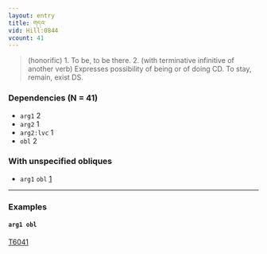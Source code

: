 ```yaml
---
layout: entry
title: གདའ་
vid: Hill:0844
vcount: 41
---
```


> (honorific) 1\.
 To be, to be there\.
 2\.
 (with terminative infinitive of another verb) Expresses possibility of being or of doing CD\.
 To stay, remain, exist DS\.

### Dependencies (N = 41)
* `arg1` 2
* `arg2` 1
* `arg2:lvc` 1
* `obl` 2


### With unspecified obliques
* `arg1` `obl` [1](#arg1-obl)

---

### Examples




#### <a name='arg1-obl'>`arg1 obl`</a>

<a target='blank' href='http://tibetanverbs.soas.ac.uk/~badw/#/mila/019a?focus=T6041'>T6041</a>
